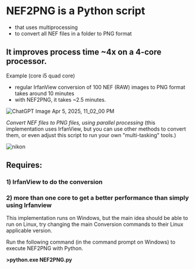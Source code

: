 # NEF2PNG is a Python script
* that uses multiprocessing 
* to convert all NEF files in a folder to PNG format

## It improves process time ~4x on a 4-core processor.
Example (core i5 quad core)
* regular IrfanView conversion of 100 NEF (RAW) images to PNG format takes around 10 minutes
* with NEF2PNG, it takes ~2.5 minutes.

![ChatGPT Image Apr 5, 2025, 11_02_00 PM](https://github.com/user-attachments/assets/bc51b438-e8f1-4518-9176-020f9f19d507)


*Convert NEF files to PNG files, using parallel processing* (this implementation uses IrfanView, but you can use other methods to convert them, or even adjust this script to run your own "multi-tasking" tools.)

![nikon](https://user-images.githubusercontent.com/8074474/218271430-f0a30b60-a8da-4c3d-9042-3229ef641bac.jpg)




## Requires: 
### 1) IrfanView to do the conversion
### 2) more than one core to get a better performance than simply using Irfanview
 
This implementation runs on Windows, but the main idea should be able to run on Linux, try changing the main Conversion commands to their Linux applicable version.

Run the following command (in the command prompt on Windows) to execute NEF2PNG with Python.

**>python.exe NEF2PNG.py**
